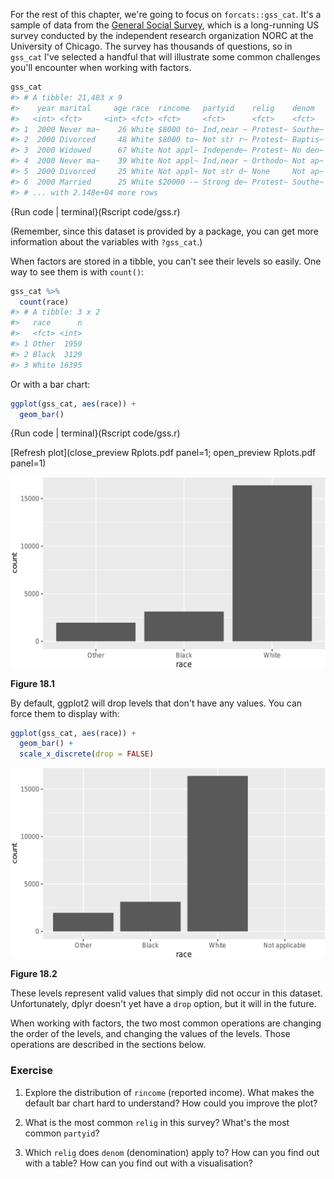 
For the rest of this chapter, we're going to focus on `forcats::gss_cat`. It's a sample of data from the [General Social Survey](http://gss.norc.org), which is a long-running US survey conducted by the independent research organization NORC at the University of Chicago. The survey has thousands of questions, so in `gss_cat` I've selected a handful that will illustrate some common challenges you'll encounter when working with factors.


```r
gss_cat
#> # A tibble: 21,483 x 9
#>    year marital     age race  rincome   partyid    relig    denom   tvhours
#>   <int> <fct>     <int> <fct> <fct>     <fct>      <fct>    <fct>     <int>
#> 1  2000 Never ma~    26 White $8000 to~ Ind,near ~ Protest~ Southe~      12
#> 2  2000 Divorced     48 White $8000 to~ Not str r~ Protest~ Baptis~      NA
#> 3  2000 Widowed      67 White Not appl~ Independe~ Protest~ No den~       2
#> 4  2000 Never ma~    39 White Not appl~ Ind,near ~ Orthodo~ Not ap~       4
#> 5  2000 Divorced     25 White Not appl~ Not str d~ None     Not ap~       1
#> 6  2000 Married      25 White $20000 -~ Strong de~ Protest~ Southe~      NA
#> # ... with 2.148e+04 more rows
```
{Run code | terminal}(Rscript code/gss.r)              


(Remember, since this dataset is provided by a package, you can get more information about the variables with `?gss_cat`.)

When factors are stored in a tibble, you can't see their levels so easily. One way to see them is with `count()`:


```r
gss_cat %>%
  count(race)
#> # A tibble: 3 x 2
#>   race      n
#>   <fct> <int>
#> 1 Other  1959
#> 2 Black  3129
#> 3 White 16395
```

Or with a bar chart:


```r
ggplot(gss_cat, aes(race)) +
  geom_bar()
```

{Run code | terminal}(Rscript code/gss.r)
 
 [Refresh plot](close_preview Rplots.pdf panel=1; open_preview Rplots.pdf panel=1)



![Figure 18.1](factors_files/figure-latex/unnamed-chunk-14-1.jpg)

**Figure 18.1**

By default, ggplot2 will drop levels that don't have any values. You can force them to display with:


```r
ggplot(gss_cat, aes(race)) +
  geom_bar() +
  scale_x_discrete(drop = FALSE)
```



![Figure 18.2](factors_files/figure-latex/unnamed-chunk-15-1.jpg)

**Figure 18.2**

These levels represent valid values that simply did not occur in this dataset. Unfortunately, dplyr doesn't yet have a `drop` option, but it will in the future.

When working with factors, the two most common operations are changing the order of the levels, and changing the values of the levels. Those operations are described in the sections below.

### Exercise

1.  Explore the distribution of `rincome` (reported income). What makes the
    default bar chart hard to understand? How could you improve the plot?

1.  What is the most common `relig` in this survey? What's the most
    common `partyid`?

1.  Which `relig` does `denom` (denomination) apply to? How can you find
    out with a table? How can you find out with a visualisation?
